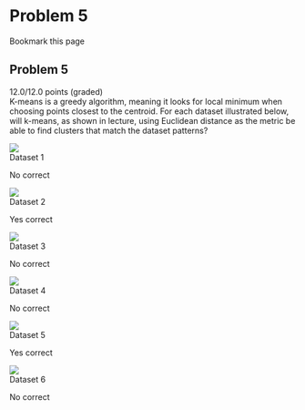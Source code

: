 # Problem 5
Bookmark this page
## Problem 5
12.0/12.0 points (graded)  
K-means is a greedy algorithm, meaning it looks for local minimum when choosing points closest to the centroid. For each dataset illustrated below, will k-means, as shown in lecture, using Euclidean distance as the metric be able to find clusters that match the dataset patterns?

![](https://d37djvu3ytnwxt.cloudfront.net/assets/courseware/v1/e8942b1bf2f1371214ee944484a73f9c/asset-v1:MITx+6.00.2x_7+1T2017+type@asset+block/k7.png)  
Dataset 1

No correct

![](https://d37djvu3ytnwxt.cloudfront.net/assets/courseware/v1/932109216b138fbbe8de2bcacdbea18f/asset-v1:MITx+6.00.2x_7+1T2017+type@asset+block/k2.png)  
Dataset 2

Yes correct

![](https://d37djvu3ytnwxt.cloudfront.net/assets/courseware/v1/c89f86964407d5c30b70b231be859a5f/asset-v1:MITx+6.00.2x_7+1T2017+type@asset+block/k3.png)  
Dataset 3

No correct

![](https://d37djvu3ytnwxt.cloudfront.net/assets/courseware/v1/630cfabcda91f8e731a3edf977f48346/asset-v1:MITx+6.00.2x_7+1T2017+type@asset+block/k4.png)  
Dataset 4

No correct

![](https://d37djvu3ytnwxt.cloudfront.net/assets/courseware/v1/8091466c27c09d43ff1fe2346a76ac06/asset-v1:MITx+6.00.2x_7+1T2017+type@asset+block/k5.png)  
Dataset 5

Yes correct

![](https://d37djvu3ytnwxt.cloudfront.net/assets/courseware/v1/b9f9f62fc86582a8bf86fb1e23fe8477/asset-v1:MITx+6.00.2x_7+1T2017+type@asset+block/k6.png)  
Dataset 6

No correct
